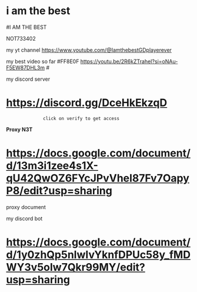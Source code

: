 # i am the best

#I AM THE BEST

NOT733402


my yt channel
https://www.youtube.com/@IamthebestGDplayerever

my best video so far
#FF8E0F https://youtu.be/2R6kZTraheI?si=oNAu-F5EW87DHL3m #

my discord server 
# https://discord.gg/DceHkEkzqD #
                 
                  click on verify to get access 


**Proxy N3T** 
# https://docs.google.com/document/d/13m3i1zee4s1X-qU42QwOZ6FYcJPvVheI87Fv7OapyP8/edit?usp=sharing #
proxy document 


my discord bot
# https://docs.google.com/document/d/1y0zhQp5nlwIvYknfDPUc58y_fMDWY3v5oIw7Qkr99MY/edit?usp=sharing #


